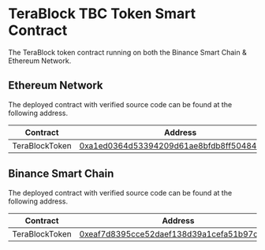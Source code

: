 # TeraBlock TBC Token Smart Contract

The TeraBlock token contract running on both the Binance Smart Chain & Ethereum Network.


## Ethereum Network
The deployed contract with verified source code can be found at the following address.

Contract | Address
---|---
TeraBlockToken | [0xa1ed0364d53394209d61ae8bfdb8ff50484d8c91](https://etherscan.io/token/0xa1ed0364d53394209d61ae8bfdb8ff50484d8c91)


## Binance Smart Chain

The deployed contract with verified source code can be found at the following address.

Contract | Address
---|---
TeraBlockToken | [0xeaf7d8395cce52daef138d39a1cefa51b97c15ae](https://bscscan.com/token/0xeaf7d8395cce52daef138d39a1cefa51b97c15ae)
